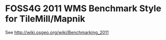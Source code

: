 # FOSS4G 2011 WMS Benchmark Style for TileMill/Mapnik

See <http://wiki.osgeo.org/wiki/Benchmarking_2011>
